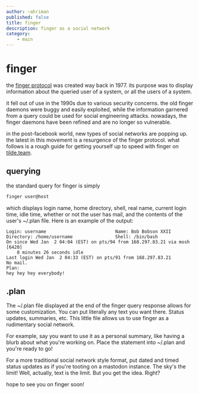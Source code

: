 ```yaml
---
author: ~ahriman
published: false
title: finger
description: finger as a social network
category: 
    - main
---
```


# finger

the [finger protocol](https://en.wikipedia.org/wiki/Finger_protocol) was created way back in 1977. its purpose was to display information about the queried user of a system, or all the users of a system.

it fell out of use in the 1990s due to various security concerns. the old finger daemons were buggy and easily exploited, while the information garnered from a query could be used for social engineering attacks. nowadays, the finger daemons have been refined and are no longer so vulnerable. 

in the post-facebook world, new types of social networks are popping up. the latest in this movement is a resurgence of the finger protocol. what follows is a rough guide for getting yourself up to speed with finger on [tilde.team](https://tilde.team).

## querying

the standard query for finger is simply

```bash
finger user@host
```

which displays login name, home directory, shell, real name, current login time, idle time, whether or not the user has mail, and the contents of the user's ~/.plan file. Here is an example of the output:

```
Login: username                          Name: Bob Bobson XXII
Directory: /home/username                Shell: /bin/bash
On since Wed Jan  2 04:04 (EST) on pts/94 from 168.297.83.21 via mosh [6420]
    8 minutes 26 seconds idle
Last login Wed Jan  2 04:33 (EST) on pts/91 from 168.297.83.21
No mail.
Plan:
hey hey hey everybody!
```

## .plan

The ~/.plan file displayed at the end of the finger query response allows for some customization. You can put literally any text you want there. Status updates, summaries, etc. This little file allows us to use finger as a rudimentary social network.

For example, say you want to use it as a personal summary, like having a blurb about what you're working on. Place the statement into ~/.plan and you're ready to go!

For a more traditional social network style format, put dated and timed status updates as if you're tooting on a mastodon instance. The sky's the limit! Well, actually, text is the limit. But you get the idea. Right?

hope to see you on finger soon!

